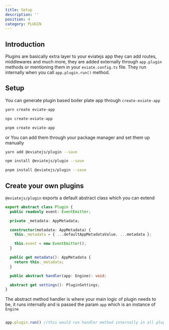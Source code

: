 ```yaml
---
title: Setup
description: ''
position: 4
category: PLUGIN
---
```



## Introduction

Plugins are basically extra layer to your eviatejs app they can add routes, middlewares and much more, they are added externally through `app.plugin` methods or mentioning them in your `eviate.config.ts` file. They run internally when you call `app.plugin.run()` method.


## Setup 

You can generate plugin based boiler plate app through `create-eviate-app` 


<code-group>
  <code-block label="Yarn" active>

  ```bash
  yarn create eviate-app
  ```

  </code-block>
  
  <code-block label="NPM">

  ```bash
  npx create-eviate-app
  ```

  </code-block>
  <code-block label="PNPM">

  ```bash
  pnpm create eviate-app
  ```

  </code-block>
</code-group>

or You can add them through your package manager and set them up manually 


<code-group>
  <code-block label="Yarn" active>

  ```bash
  yarn add @eviatejs/plugin --save
  ```

  </code-block>
  
  <code-block label="NPM">

  ```bash
  npm install @eviatejs/plugin --save
  ```

  </code-block>
  <code-block label="PNPM">

  ```bash
  pnpm install @eviatejs/plugin --save
  ```

  </code-block>
</code-group>

## Create your own plugins

`@eviatejs/plugin` exports a default abstract class which you can extend 

```ts
export abstract class Plugin {
  public readonly event: EventEmitter;

  private _metadata: AppMetadata;

  constructor(metadata: AppMetadata) {
    this._metadata = { ...defaultAppMetadataValue, ...metadata };

    this.event = new EventEmitter();
  }

  public get metadata(): AppMetadata {
    return this._metadata;
  }

  public abstract handler(app: Engine): void;

  abstract get settings(): PluginSettings;
}
```

The abstract method handler is where your main logic of plugin needs to be, it runs internally and is passed the param `app` which is an instance of `Engine`


```ts

app.plugin.run() //this would run handler method internally in all plugins

```

